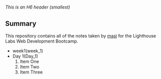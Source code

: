 ###### This is an H6 header (smallest)

## Summary 

This repository contains all of the notes taken by [masi](https://github.com/MasiShaneshin/) for the Lighthouse Labs Web Development Bootcamp.

* week1(week_1)
 * Day 1(Day_1)
   1. Item One 
   2. Item Two
   3. Item Three

